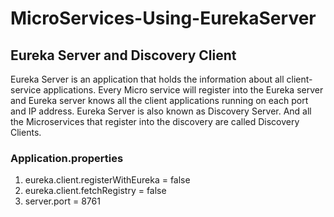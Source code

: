 # MicroServices-Using-EurekaServer

## Eureka Server and Discovery Client

Eureka Server is an application that holds the information about all client-service applications. Every Micro service will register into the Eureka server and Eureka server knows all the client applications running on each port and IP address. Eureka Server is also known as Discovery Server. And all the Microservices that register into the discovery are called Discovery Clients.

### Application.properties

1. eureka.client.registerWithEureka = false
2. eureka.client.fetchRegistry = false
3. server.port = 8761
